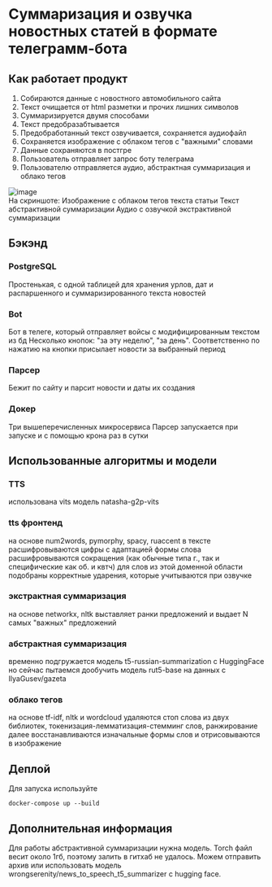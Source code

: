 # Суммаризация и озвучка новостных статей в формате телеграмм-бота

## Как работает продукт

1. Собираются данные с новостного автомобильного сайта
2. Текст очищается от html разметки и прочих лишних символов
3. Суммаризируется двумя способами
4. Текст предобразабтывается 
5. Предобработанный текст озвучивается, сохраняется аудиофайл
6. Сохраняется изображение с облаком тегов с "важными" словами
7. Данные сохраняются в постгре
8. Пользователь отправляет запрос боту телеграма
9. Пользователю отправляется аудио, абстрактная суммаризация и облако тегов

![image](https://github.com/wrongserenity/news_sum_to_speech/assets/43683367/7b721627-8f21-4abe-ba52-0795ca2dc61a)  
На скриншоте:
Изображение с облаком тегов текста статьи
Текст абстрактивной суммаризации
Аудио с озвучкой экстрактивной суммаризации
 
## Бэкэнд
 
### PostgreSQL
Простенькая, с одной таблицей для хранения урлов, дат и распаршенного и суммаризированного текста новостей
 
### Bot
Бот в телеге, который отправляет войсы с модифицированным текстом из бд
Несколько кнопок: "за эту неделю", "за день". Соответственно по нажатию на кнопки присылает новости за выбранный период
 
### Парсер
Бежит по сайту и парсит новости и даты их создания
 
### Докер
Три вышеперечисленных микросервиса
Парсер запускается при запуске и с помощью крона раз в сутки
 
## Использованные алгоритмы и модели
 
### TTS
использована vits модель natasha-g2p-vits
 
### tts фронтенд
на основе num2words, pymorphy, spacy, ruaccent
в тексте расшифровываются цифры с адаптацией формы слова 
расшифровываются сокращения (как обычные типа г., так и специфические как об. и квтч)
для слов из этой доменной области подобраны корректные ударения, которые учитываются при озвучке
 
### экстрактная суммаризация
на основе networkx, nltk
выставляет ранки предложений и выдает N самых "важных" предложений
 
### абстрактная суммаризация
временно подгружается модель t5-russian-summarization c HuggingFace
но сейчас пытаемся дообучить модель rut5-base на данных с IlyaGusev/gazeta
 
### облако тегов
на основе tf-idf, nltk и wordcloud
удаляются стоп слова из двух библиотек, токенизация-лемматизация-стемминг слов, ранжирование
далее восстанавливаются изначальные формы слов и отрисовываются в изображение

## Деплой

Для запуска используйте

`docker-compose up --build`

## Дополнительная информация

Для работы абстрактивной суммаризации нужна модель. Torch файл весит около 1гб, поэтому залить в гитхаб не удалось. Можем отправить архив или использовать модель wrongserenity/news_to_speech_t5_summarizer с hugging face.
